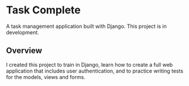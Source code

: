 # Task Complete
A task management application built with Django.
This project is in development.

## Overview
I created this project to train in Django, learn how to create a full web application that includes user authentication, and to practice writing tests for the models, views and forms.
